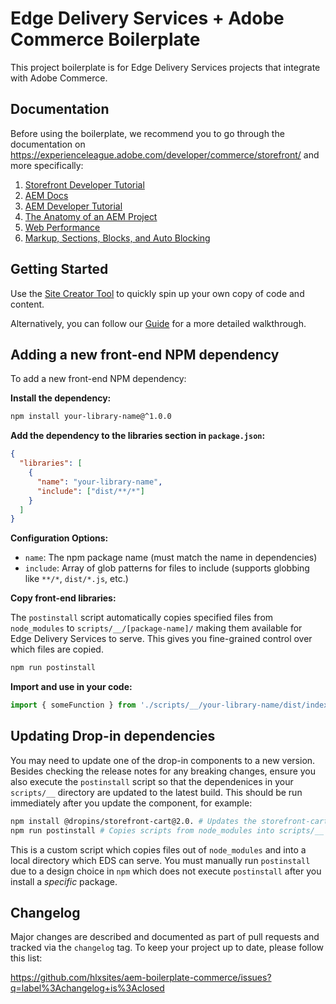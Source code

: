 # Edge Delivery Services + Adobe Commerce Boilerplate

This project boilerplate is for Edge Delivery Services projects that integrate with Adobe Commerce.

## Documentation

Before using the boilerplate, we recommend you to go through the documentation on <https://experienceleague.adobe.com/developer/commerce/storefront/> and more specifically:

1. [Storefront Developer Tutorial](https://experienceleague.adobe.com/developer/commerce/storefront/get-started/)
1. [AEM Docs](https://www.aem.live/docs/)
1. [AEM Developer Tutorial](https://www.aem.live/developer/tutorial)
1. [The Anatomy of an AEM Project](https://www.aem.live/developer/anatomy-of-a-project)
1. [Web Performance](https://www.aem.live/developer/keeping-it-100)
1. [Markup, Sections, Blocks, and Auto Blocking](https://www.aem.live/developer/markup-sections-blocks)

## Getting Started

Use the [Site Creator Tool](https://da.live/app/adobe-commerce/storefront-tools/tools/site-creator/site-creator) to quickly spin up your own copy of code and content.

Alternatively, you can follow our [Guide](https://experienceleague.adobe.com/developer/commerce/storefront/get-started/) for a more detailed walkthrough.

## Adding a new front-end NPM dependency

To add a new front-end NPM dependency:

**Install the dependency:**

```bash
npm install your-library-name@^1.0.0
```

**Add the dependency to the libraries section in `package.json`:**

```json
{
  "libraries": [
    {
      "name": "your-library-name",
      "include": ["dist/**/*"]
    }
  ]
}
```

**Configuration Options:**
- `name`: The npm package name (must match the name in dependencies)
- `include`: Array of glob patterns for files to include (supports globbing like `**/*`, `dist/*.js`, etc.)

**Copy front-end libraries:**

The `postinstall` script automatically copies specified files from `node_modules` to `scripts/__/[package-name]/` making them available for Edge Delivery Services to serve. This gives you fine-grained control over which files are copied.

```bash
npm run postinstall
```

**Import and use in your code:**

```javascript
import { someFunction } from './scripts/__/your-library-name/dist/index.js';
```

## Updating Drop-in dependencies

You may need to update one of the drop-in components to a new version. Besides checking the release notes for any breaking changes, ensure you also execute the `postinstall` script so that the dependenices in your `scripts/__` directory are updated to the latest build. This should be run immediately after you update the component, for example:

```bash
npm install @dropins/storefront-cart@2.0. # Updates the storefront-cart dependency in node_modules/
npm run postinstall # Copies scripts from node_modules into scripts/__
```

This is a custom script which copies files out of `node_modules` and into a local directory which EDS can serve. You must manually run `postinstall` due to a design choice in `npm` which does not execute `postinstall` after you install a _specific_ package.

## Changelog

Major changes are described and documented as part of pull requests and tracked via the `changelog` tag. To keep your project up to date, please follow this list:

<https://github.com/hlxsites/aem-boilerplate-commerce/issues?q=label%3Achangelog+is%3Aclosed>

